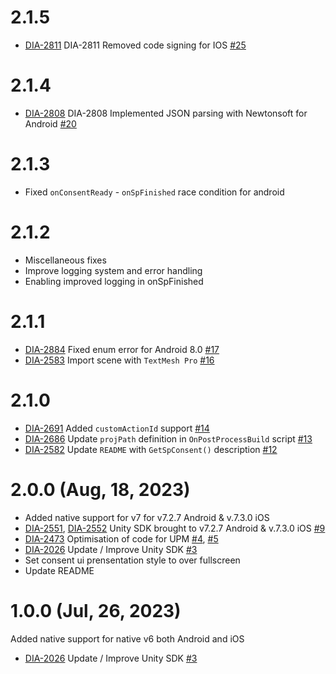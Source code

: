 # 2.1.5
* [DIA-2811](https://sourcepoint.atlassian.net/browse/DIA-2811) DIA-2811 Removed code signing for IOS [#25](https://github.com/SourcePointUSA/unity-sdk/pull/25)

# 2.1.4
* [DIA-2808](https://sourcepoint.atlassian.net/browse/DIA-2808) DIA-2808 Implemented JSON parsing with Newtonsoft for Android [#20](https://github.com/SourcePointUSA/unity-sdk/pull/20)

# 2.1.3
* Fixed `onConsentReady` - `onSpFinished` race condition for android

# 2.1.2
* Miscellaneous fixes
* Improve logging system and error handling
* Enabling improved logging in onSpFinished

# 2.1.1
* [DIA-2884](https://sourcepoint.atlassian.net/browse/DIA-2884) Fixed enum error for Android 8.0 [#17](https://github.com/SourcePointUSA/unity-sdk/pull/17)
* [DIA-2583](https://sourcepoint.atlassian.net/browse/DIA-2583) Import scene with `TextMesh Pro` [#16](https://github.com/SourcePointUSA/unity-sdk/pull/16)

# 2.1.0
* [DIA-2691](https://sourcepoint.atlassian.net/browse/DIA-2691) Added `customActionId` support [#14](https://github.com/SourcePointUSA/unity-sdk/pull/14)
* [DIA-2686](https://sourcepoint.atlassian.net/browse/DIA-2686) Update `projPath` definition in `OnPostProcessBuild` script [#13](https://github.com/SourcePointUSA/unity-sdk/pull/13)
* [DIA-2582](https://sourcepoint.atlassian.net/browse/DIA-2682) Update `README` with `GetSpConsent()` description [#12](https://github.com/SourcePointUSA/unity-sdk/pull/12)

# 2.0.0 (Aug, 18, 2023)
* Added native support for v7 for v7.2.7 Android & v.7.3.0 iOS 
* [DIA-2551](https://sourcepoint.atlassian.net/browse/DIA-2551), [DIA-2552](https://sourcepoint.atlassian.net/browse/DIA-2552) Unity SDK brought to v7.2.7 Android & v.7.3.0 iOS [#9](https://github.com/SourcePointUSA/unity-sdk/pull/9)
* [DIA-2473](https://sourcepoint.atlassian.net/browse/DIA-2473) Optimisation of code for UPM [#4](https://github.com/SourcePointUSA/unity-sdk/pull/4), [#5](https://github.com/SourcePointUSA/unity-sdk/pull/5)
* [DIA-2026](https://sourcepoint.atlassian.net/browse/DIA-2026) Update / Improve Unity SDK [#3](https://github.com/SourcePointUSA/unity-sdk/pull/3)
* Set consent ui prensentation style to over fullscreen
* Update README

# 1.0.0 (Jul, 26, 2023)
Added native support for native v6 both Android and iOS 
* [DIA-2026](https://sourcepoint.atlassian.net/browse/DIA-2026) Update / Improve Unity SDK [#3](https://github.com/SourcePointUSA/unity-sdk/pull/3)